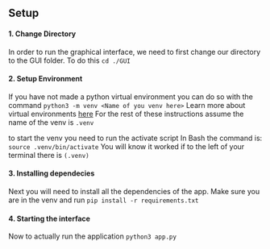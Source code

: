 ## Setup

#### 1. Change Directory
In order to run the graphical interface, we need to first change our directory to the GUI folder.
To do this 
`cd ./GUI`


#### 2. Setup Environment
If you have not made a python virtual environment you can do so with the command
```python3 -m venv <Name of you venv here>```
Learn more about virtual environments [here](https://docs.python.org/3/library/venv.html)
For the rest of these instructions assume the name of the venv is `.venv`

to start the venv you need to run the activate script
In Bash the command is: 
```source .venv/bin/activate```
You will know it worked if to the left of your terminal there is `(.venv)`


#### 3. Installing dependecies 
Next you will need to install all the dependencies of the app.
Make sure you are in the venv and run
```pip install -r requirements.txt```


#### 4. Starting the interface
Now to actually run the application
```python3 app.py```